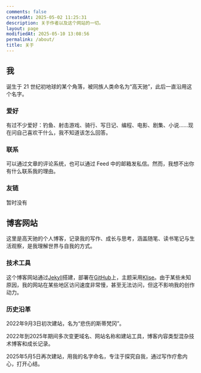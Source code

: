 ```yaml
---
comments: false
createdAt: 2025-05-02 11:25:31
description: 关于作者以及这个网站的一切。
layout: page
modifiedAt: 2025-05-10 13:08:56
permalink: /about/
title: 关于
---
```


## 我

诞生于 21 世纪初地球的某个角落，被同族人类命名为“高天驰”，此后一直沿用这个名字。

### 爱好

有过不少爱好：钓鱼、射击游戏、骑行、写日记、编程、电影、剧集、小说……现在问自己喜欢干什么，我不知道该怎么回答。

### 联系

可以通过文章的评论系统，也可以通过 Feed 中的邮箱发私信。然而，我想不出你有什么联系我的理由。

### 友链

暂时没有

## 博客网站

这里是高天驰的个人博客，记录我的写作、成长与思考，涵盖随笔、读书笔记与生活观察，是我理解世界与自我的方式。

### 技术工具

这个博客网站通过[Jekyll](https://jekyllrb.com/)搭建，部署在[GitHub](https://github.com/)上，主题采用[Klise](https://github.com/piharpi/jekyll-klise)。由于某些未知原因，我的网站在某些地区访问速度非常慢，甚至无法访问，但这不影响我的创作动力。

### 历史沿革

2022年9月3日初次建站，名为“悲伤的斯蒂梵冈”。

2022年到2025年期间多次变更域名、网站名称和建站工具，博客内容类型混杂技术博客和成长记录。

2025年5月5日再次建站，用我的名字命名，专注于探究自我，通过写作疗愈内心，打开心结。
